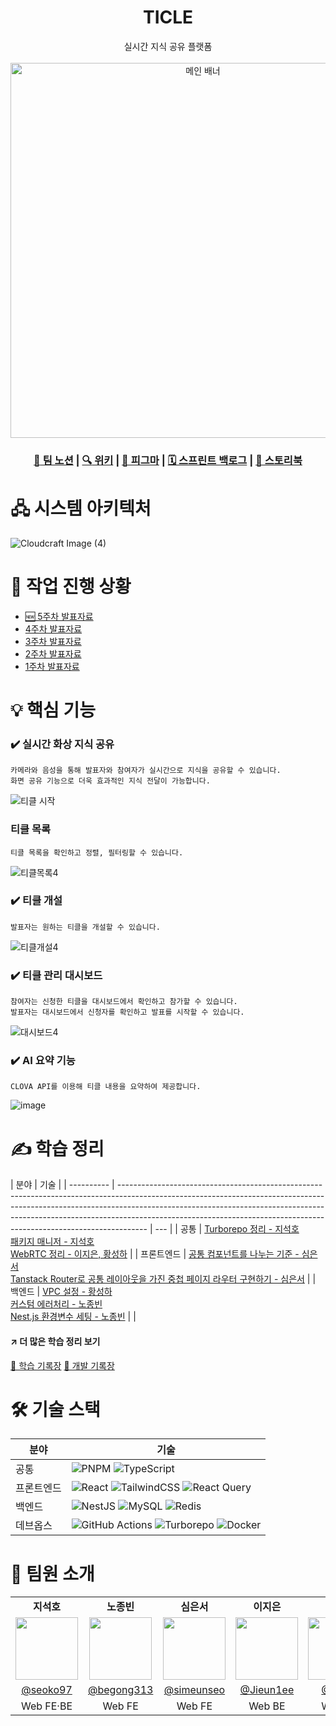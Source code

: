 <div align='center'>
<h1>TICLE</h1>
실시간 지식 공유 플랫폼
<br/>
<br/>
<img width="600" alt="메인 배너" src="https://github.com/user-attachments/assets/eb4c89c8-6870-4114-bddc-796b51bd7163">
<br/>

### [:ledger: 팀 노션](https://www.notion.so/simeunseo/9-Ticle-12e599a6f0d2804682ccd2251248a435?pvs=4) | [:mag: 위키](https://github.com/boostcampwm-2024/web21-boostproject/wiki) | [🎨 피그마](https://www.figma.com/design/nw74detTvjXGrDP2cfdmwp/TICLE-%EB%94%94%EC%9E%90%EC%9D%B8?node-id=32-4477&t=3FCCnBpgQXMZs63X-1) | [🗓️ 스프린트 백로그](https://github.com/orgs/boostcampwm-2024/projects/82/views/7) | [🧪 스토리북](https://673a0cccd15a760db778c591-ttyfhdnavn.chromatic.com/)

</div>

# 🖧 시스템 아키텍처

![Cloudcraft Image (4)](https://github.com/user-attachments/assets/1e5874ee-2485-4e89-90a0-cebb47621c77)

# 🏃 작업 진행 상황

- [🆕 5주차 발표자료](https://www.figma.com/slides/kNBDNutRalcIkuGWo3LHd9/5%EC%A3%BC%EC%B0%A8-%EB%8D%B0%EB%AA%A8-%EB%B0%9C%ED%91%9C%EC%9E%90%EB%A3%8C?node-id=1-23&t=LH1JpAKm2xhJUq9q-1)
- [4주차 발표자료](https://simeunseo.notion.site/4-1ccf63bab4b14fd8b249f5d7c7cd7e53?pvs=4)
- [3주차 발표자료](https://simeunseo.notion.site/3-0df689ca7cd3407b89a93284854a54b8?pvs=4)
- [2주차 발표자료](https://simeunseo.notion.site/2-137599a6f0d2809fa498fa1cc31d97f9?pvs=4)
- [1주차 발표자료](https://simeunseo.notion.site/1-130599a6f0d2804597e0c55e8ee33920?pvs=4)

# 💡 핵심 기능

### **✔️ 실시간 화상 지식 공유**

    카메라와 음성을 통해 발표자와 참여자가 실시간으로 지식을 공유할 수 있습니다.
    화면 공유 기능으로 더욱 효과적인 지식 전달이 가능합니다.

![티클 시작](https://github.com/user-attachments/assets/f0c3f9b3-cbda-49b2-a6a3-4c77fd569129)

### **티클 목록**

    티클 목록을 확인하고 정렬, 필터링할 수 있습니다.

![티클목록4](https://github.com/user-attachments/assets/ac4cbba2-5552-43d3-8361-4159f9c3a48b)

### **✔️ 티클 개설**

    발표자는 원하는 티클을 개설할 수 있습니다.

![티클개설4](https://github.com/user-attachments/assets/56b33a06-a85d-49a2-b830-c46d44879ce2)

### **✔️ 티클 관리 대시보드**

    참여자는 신청한 티클을 대시보드에서 확인하고 참가할 수 있습니다.
    발표자는 대시보드에서 신청자를 확인하고 발표를 시작할 수 있습니다.

![대시보드4](https://github.com/user-attachments/assets/d6f57d72-135e-4e36-bba9-784a1fd368a2)

### **✔️ AI 요약 기능**

    CLOVA API를 이용해 티클 내용을 요약하여 제공합니다.

![image](https://github.com/user-attachments/assets/825a5ea0-e873-40e1-a866-5706bde4bf5a)

# ✍️ 학습 정리

| 분야       | 기술                                                                                                                                                                                                                                                                                                                            |
| ---------- | ------------------------------------------------------------------------------------------------------------------------------------------------------------------------------------------------------------------------------------------------------------------------------------------------------------------------------- | --- |
| 공통       | [Turborepo 정리 - 지석호](https://simeunseo.notion.site/Turborepo-0c5bcd0bed0445c4a8c6730b991eefd0?pvs=4) <br/>[패키지 매니저 - 지석호](https://simeunseo.notion.site/12e599a6f0d2816c9ccfe5b9f8743641?pvs=4) <br/> [WebRTC 정리 - 이지은, 황성하](https://simeunseo.notion.site/WebRTC-8c90ccf49d7c4ec5894222aeeb6de5a4?pvs=4) |
| 프론트엔드 | [공통 컴포넌트를 나누는 기준 - 심은서](https://simeunseo.notion.site/139599a6f0d2806b85cdcaefe62ec4ee?pvs=4)<br/> [Tanstack Router로 공통 레이아웃을 가진 중첩 페이지 라우터 구현하기 - 심은서](https://simeunseo.notion.site/Tanstack-Router-136599a6f0d280f9af53ed949671e6bf?pvs=4)                                           |
| 백엔드     | [VPC 설정 - 황성하](https://simeunseo.notion.site/VPC-12bab0d1e2cb4105bc72e528fae7f22f?pvs=4)<br/> [커스텀 에러처리 - 노종빈](https://simeunseo.notion.site/Custom-adabd0f9845c41d6997a522eec7537da?pvs=4) <br/> [Nest.js 환경변수 세팅 - 노종빈](https://simeunseo.notion.site/nest-js-19f20434324f4021bf34b89e9ef2be71?pvs=4) |     |

#### ↗️ 더 많은 학습 정리 보기

[💭 학습 기록장](https://simeunseo.notion.site/12e599a6f0d2807489d3fc76cbdcaa98?v=12e599a6f0d28130bc68000c718aa85b&pvs=4)
[👾 개발 기록장](https://simeunseo.notion.site/12e599a6f0d280c0a7d9c948983ff80a?v=12e599a6f0d281afa7a4000c474633fc&pvs=4)

# 🛠️ 기술 스택

| 분야       | 기술                                                                                                                                                                                                                                                                                                                                                                 |
| ---------- | -------------------------------------------------------------------------------------------------------------------------------------------------------------------------------------------------------------------------------------------------------------------------------------------------------------------------------------------------------------------- |
| 공통       | ![PNPM](https://img.shields.io/badge/pnpm-%234a4a4a.svg?style=for-the-badge&logo=pnpm&logoColor=f69220) ![TypeScript](https://img.shields.io/badge/typescript-3178C6?style=for-the-badge&logo=typescript&logoColor=white)                                                                                                                                            |
| 프론트엔드 | ![React](https://img.shields.io/badge/react-%2320232a.svg?style=for-the-badge&logo=react&logoColor=%2361DAFB) ![TailwindCSS](https://img.shields.io/badge/tailwindcss-%2338B2AC.svg?style=for-the-badge&logo=tailwind-css&logoColor=white) ![React Query](https://img.shields.io/badge/-React%20Query-FF4154?style=for-the-badge&logo=react%20query&logoColor=white) |
| 백엔드     | ![NestJS](https://img.shields.io/badge/nestjs-E0234E?style=for-the-badge&logo=nestjs&logoColor=white) ![MySQL](https://img.shields.io/badge/mysql-4479A1?style=for-the-badge&logo=mysql&logoColor=white) ![Redis](https://img.shields.io/badge/redis-FF4438?style=for-the-badge&logo=redis&logoColor=white)                                                          |
| 데브옵스   | ![GitHub Actions](https://img.shields.io/badge/githubactions-FF4438?style=for-the-badge&logo=githubactions&logoColor=white) ![Turborepo](https://img.shields.io/badge/turborepo-EF4444?style=for-the-badge&logo=turborepo&logoColor=white) ![Docker](https://img.shields.io/badge/docker-2496ED?style=for-the-badge&logo=docker&logoColor=white)                     |

# 👋 팀원 소개

<table width="100%">
<tr>
    <td width="20%" align="center"><b>지석호</b></td>
    <td width="20%" align="center"><b>노종빈</b></td>
    <td width="20%" align="center"><b>심은서</b></td>
    <td width="20%" align="center"><b>이지은</b></td>
    <td width="20%" align="center"><b>황성하</b></td>
</tr>
<tr>
    <td align="center"><img src="https://avatars.githubusercontent.com/u/60173534?v=4" width="100" height="100" /></td>
    <td align="center"><img src="https://avatars.githubusercontent.com/u/95959567?v=4" width="100" height="100" /></td>
    <td align="center"><img src="https://avatars.githubusercontent.com/u/55528304?v=4" width="100" height="100" /></td>
    <td align="center"><img src="https://avatars.githubusercontent.com/u/112913242?v=4" width="100" height="100" /></td>
    <td align="center"><img src="https://avatars.githubusercontent.com/u/58902013?v=4" width="100" height="100" /></td>
</tr>
<tr>
    <td align="center"><a href="https://github.com/seoko97">@seoko97</a></td>
    <td align="center"><a href="https://github.com/begong313">@begong313</a></td>
    <td align="center"><a href="https://github.com/simeunseo">@simeunseo</a></td>
    <td align="center"><a href="https://github.com/Jieun1ee">@Jieun1ee</a></td>
    <td align="center"><a href="https://github.com/Fixtar">@Fixtar</a></td>
</tr>
<tr>
    <td align="center">Web FE·BE</td>
    <td align="center">Web FE</td>
    <td align="center">Web FE</td>
    <td align="center">Web BE</td>
    <td align="center">Web BE</td>
</tr>
</table>
